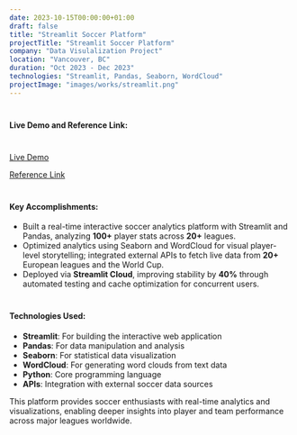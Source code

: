 ```yaml
---
date: 2023-10-15T00:00:00+01:00
draft: false
title: "Streamlit Soccer Platform"
projectTitle: "Streamlit Soccer Platform"
company: "Data Visulalization Project"
location: "Vancouver, BC"
duration: "Oct 2023 - Dec 2023"
technologies: "Streamlit, Pandas, Seaborn, WordCloud"
projectImage: "images/works/streamlit.png"
---
```



<div style="margin-bottom: 40px;"></div>
<div style="margin-bottom: 40px;"></div>

#### Live Demo and Reference Link:
<div style="margin-bottom: 40px;"></div>

[Live Demo](https://raulitoflyingsoccerplantform.streamlit.app/)

[Reference Link](https://github.com/Raulitoflying/Streamlit-Soccer-Plantform)

<div style="margin-bottom: 40px;"></div>

#### Key Accomplishments:

- Built a real-time interactive soccer analytics platform with Streamlit and Pandas, analyzing **100+** player stats across **20+** leagues.
- Optimized analytics using Seaborn and WordCloud for visual player-level storytelling; integrated external APIs to fetch live data from **20+** European leagues and the World Cup.
- Deployed via **Streamlit Cloud**, improving stability by **40%** through automated testing and cache optimization for concurrent users.

<div style="margin-bottom: 40px;"></div>

#### Technologies Used:
- **Streamlit**: For building the interactive web application
- **Pandas**: For data manipulation and analysis
- **Seaborn**: For statistical data visualization
- **WordCloud**: For generating word clouds from text data
- **Python**: Core programming language
- **APIs**: Integration with external soccer data sources

This platform provides soccer enthusiasts with real-time analytics and visualizations, enabling deeper insights into player and team performance across major leagues worldwide. 
